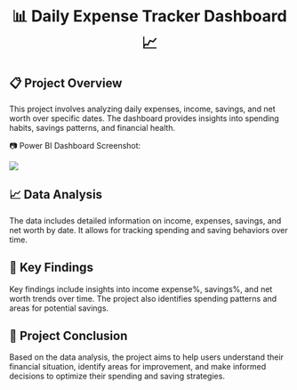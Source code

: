 <!DOCTYPE html>
<html lang="en">
<head>
  <meta charset="UTF-8">
  <meta name="viewport" content="width=device-width, initial-scale=1.0">
</head>
<body>
  <h1 align="center">📊 Daily Expense Tracker Dashboard 📈</h1>
  <section>
    <h2>📋 Project Overview</h2>
    <p>This project involves analyzing daily expenses, income, savings, and net worth over specific dates. The dashboard provides insights into spending habits, savings patterns, and financial health.</p>
    
   <div class="image-container">
     <p>📷 Power BI Dashboard Screenshot:</p>
      <img src="https://github.com/NehaKanabar/POWER-BI-Expenses_Tracker/assets/130577117/1dbaf798-2346-4297-b4f6-3f4af0e59d3e">
   </div>

  <h2>📈 Data Analysis</h2>
    <p>The data includes detailed information on income, expenses, savings, and net worth by date. It allows for tracking spending and saving behaviors over time.</p>
    
   <h2>🔑 Key Findings</h2>
    <p>Key findings include insights into income expense%, savings%, and net worth trends over time. The project also identifies spending patterns and areas for potential savings.</p>
    
  <h2>📅 Project Conclusion</h2>
    <p>Based on the data analysis, the project aims to help users understand their financial situation, identify areas for improvement, and make informed decisions to optimize their spending and saving strategies.</p>
  </section>
</body>
</html>
